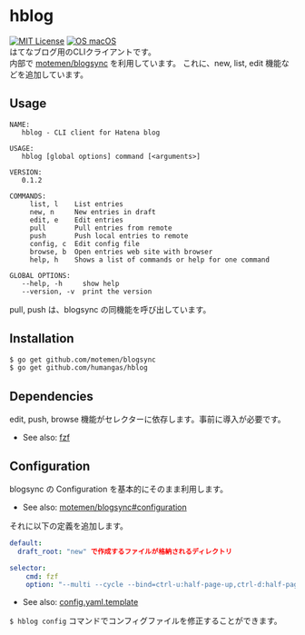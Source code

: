 # hblog
[![MIT License](http://img.shields.io/badge/license-MIT-blue.svg?style=flat)](LICENSE)
[![OS macOS](https://img.shields.io/badge/OS-macOS-blue.svg)](OS)  
はてなブログ用のCLIクライアントです。  
内部で [motemen/blogsync](https://github.com/motemen/blogsync) を利用しています。
これに、new, list, edit 機能などを追加しています。


## Usage
```
NAME:
   hblog - CLI client for Hatena blog

USAGE:
   hblog [global options] command [<arguments>]

VERSION:
   0.1.2

COMMANDS:
     list, l    List entries
     new, n     New entries in draft
     edit, e    Edit entries
     pull       Pull entries from remote
     push       Push local entries to remote
     config, c  Edit config file
     browse, b  Open entries web site with browser
     help, h    Shows a list of commands or help for one command

GLOBAL OPTIONS:
   --help, -h     show help
   --version, -v  print the version

```

pull, push は、blogsync の同機能を呼び出しています。



## Installation
```bash
$ go get github.com/motemen/blogsync
$ go get github.com/humangas/hblog
```

## Dependencies
edit, push, browse 機能がセレクターに依存します。事前に導入が必要です。
- See also: [fzf](https://github.com/junegunn/fzf)


## Configuration
blogsync の Configuration を基本的にそのまま利用します。
- See also: [motemen/blogsync#configuration](https://github.com/motemen/blogsync#configuration)

それに以下の定義を追加します。
```yaml
default:
  draft_root: "new" で作成するファイルが格納されるディレクトリ

selector: 
    cmd: fzf
    option: "--multi --cycle --bind=ctrl-u:half-page-up,ctrl-d:half-page-down"
```
- See also: [config.yaml.template](https://github.com/humangas/hblog/blob/master/config.yaml.template)


`$ hblog config` コマンドでコンフィグファイルを修正することができます。

